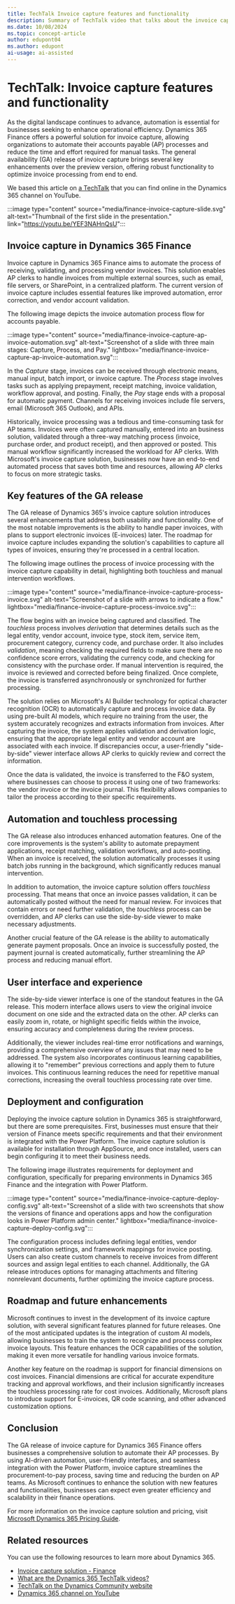 ```yaml
---
title: TechTalk Invoice capture features and functionality
description: Summary of TechTalk video that talks about the invoice capture capabilities that are generally available in Dynamics 365 Finance.
ms.date: 10/08/2024
ms.topic: concept-article
author: edupont04
ms.author: edupont
ai-usage: ai-assisted
---
```


# TechTalk: Invoice capture features and functionality

As the digital landscape continues to advance, automation is essential for businesses seeking to enhance operational efficiency. Dynamics 365 Finance offers a powerful solution for invoice capture, allowing organizations to automate their accounts payable (AP) processes and reduce the time and effort required for manual tasks. The general availability (GA) release of invoice capture brings several key enhancements over the preview version, offering robust functionality to optimize invoice processing from end to end.

We based this article on [a TechTalk](https://youtu.be/YEF3NAHnQsU) that you can find online in the Dynamics 365 channel on YouTube.  

:::image type="content" source="media/finance-invoice-capture-slide.svg" alt-text="Thumbnail of the first slide in the presentation." link="https://youtu.be/YEF3NAHnQsU":::

## Invoice capture in Dynamics 365 Finance

Invoice capture in Dynamics 365 Finance aims to automate the process of receiving, validating, and processing vendor invoices. This solution enables AP clerks to handle invoices from multiple external sources, such as email, file servers, or SharePoint, in a centralized platform. The current version of invoice capture includes essential features like improved automation, error correction, and vendor account validation.

The following image depicts the invoice automation process flow for accounts payable.  

:::image type="content" source="media/finance-invoice-capture-ap-invoice-automation.svg" alt-text="Screenshot of a slide with three main stages: Capture, Process, and Pay." lightbox="media/finance-invoice-capture-ap-invoice-automation.svg":::

In the *Capture* stage, invoices can be received through electronic means, manual input, batch import, or invoice capture. The *Process* stage involves tasks such as applying prepayment, receipt matching, invoice validation, workflow approval, and posting. Finally, the *Pay* stage ends with a proposal for automatic payment. Channels for receiving invoices include file servers, email (Microsoft 365 Outlook), and APIs.  

Historically, invoice processing was a tedious and time-consuming task for AP teams. Invoices were often captured manually, entered into an business solution, validated through a three-way matching process (invoice, purchase order, and product receipt), and then approved or posted. This manual workflow significantly increased the workload for AP clerks. With Microsoft's invoice capture solution, businesses now have an end-to-end automated process that saves both time and resources, allowing AP clerks to focus on more strategic tasks.

## Key features of the GA release

The GA release of Dynamics 365's invoice capture solution introduces several enhancements that address both usability and functionality. One of the most notable improvements is the ability to handle paper invoices, with plans to support electronic invoices (E-invoices) later. The roadmap for invoice capture includes expanding the solution's capabilities to capture all types of invoices, ensuring they're processed in a central location.

The following image outlines the process of invoice processing with the invoice capture capability in detail, highlighting both touchless and manual intervention workflows.

:::image type="content" source="media/finance-invoice-capture-process-invoice.svg" alt-text="Screenshot of a slide with arrows to indicate a flow." lightbox="media/finance-invoice-capture-process-invoice.svg":::

The flow begins with an invoice being captured and classified. The *touchless* process involves *derivation* that determines details such as the legal entity, vendor account, invoice type, stock item, service item, procurement category, currency code, and purchase order. It also includes *validation*, meaning checking the required fields  to make sure there are no confidence score errors, validating the currency code, and checking for consistency with the purchase order. If manual intervention is required, the invoice is reviewed and corrected before being finalized. Once complete, the invoice is transferred asynchronously or synchronized for further processing.

The solution relies on Microsoft's AI Builder technology for optical character recognition (OCR) to automatically capture and process invoice data. By using pre-built AI models, which require no training from the user, the system accurately recognizes and extracts information from invoices. After capturing the invoice, the system applies validation and derivation logic, ensuring that the appropriate legal entity and vendor account are associated with each invoice. If discrepancies occur, a user-friendly "side-by-side" viewer interface allows AP clerks to quickly review and correct the information.

Once the data is validated, the invoice is transferred to the F&O system, where businesses can choose to process it using one of two frameworks: the vendor invoice or the invoice journal. This flexibility allows companies to tailor the process according to their specific requirements.

## Automation and touchless processing

The GA release also introduces enhanced automation features. One of the core improvements is the system's ability to automate prepayment applications, receipt matching, validation workflows, and auto-posting. When an invoice is received, the solution automatically processes it using batch jobs running in the background, which significantly reduces manual intervention.

In addition to automation, the invoice capture solution offers *touchless* processing. That means that once an invoice passes validation, it can be automatically posted without the need for manual review. For invoices that contain errors or need further validation, the *touchless* process can be overridden, and AP clerks can use the side-by-side viewer to make necessary adjustments.

Another crucial feature of the GA release is the ability to automatically generate payment proposals. Once an invoice is successfully posted, the payment journal is created automatically, further streamlining the AP process and reducing manual effort.

## User interface and experience

The side-by-side viewer interface is one of the standout features in the GA release. This modern interface allows users to view the original invoice document on one side and the extracted data on the other. AP clerks can easily zoom in, rotate, or highlight specific fields within the invoice, ensuring accuracy and completeness during the review process.

Additionally, the viewer includes real-time error notifications and warnings, providing a comprehensive overview of any issues that may need to be addressed. The system also incorporates continuous learning capabilities, allowing it to "remember" previous corrections and apply them to future invoices. This continuous learning reduces the need for repetitive manual corrections, increasing the overall touchless processing rate over time.

## Deployment and configuration

Deploying the invoice capture solution in Dynamics 365 is straightforward, but there are some prerequisites. First, businesses must ensure that their version of Finance meets specific requirements and that their environment is integrated with the Power Platform. The invoice capture solution is available for installation through AppSource, and once installed, users can begin configuring it to meet their business needs.

The following image illustrates requirements for deployment and configuration, specifically for preparing environments in Dynamics 365 Finance and the integration with Power Platform.

:::image type="content" source="media/finance-invoice-capture-deploy-config.svg" alt-text="Screenshot of a slide with two screenshots that show the versions of finance and operations apps and how the configuration looks in Power Platform admin center." lightbox="media/finance-invoice-capture-deploy-config.svg":::

The configuration process includes defining legal entities, vendor synchronization settings, and framework mappings for invoice posting. Users can also create custom channels to receive invoices from different sources and assign legal entities to each channel. Additionally, the GA release introduces options for managing attachments and filtering nonrelevant documents, further optimizing the invoice capture process.

## Roadmap and future enhancements

Microsoft continues to invest in the development of its invoice capture solution, with several significant features planned for future releases. One of the most anticipated updates is the integration of custom AI models, allowing businesses to train the system to recognize and process complex invoice layouts. This feature enhances the OCR capabilities of the solution, making it even more versatile for handling various invoice formats.

Another key feature on the roadmap is support for financial dimensions on cost invoices. Financial dimensions are critical for accurate expenditure tracking and approval workflows, and their inclusion significantly increases the touchless processing rate for cost invoices. Additionally, Microsoft plans to introduce support for E-invoices, QR code scanning, and other advanced customization options.

## Conclusion

The GA release of invoice capture for Dynamics 365 Finance offers businesses a comprehensive solution to automate their AP processes. By using AI-driven automation, user-friendly interfaces, and seamless integration with the Power Platform, invoice capture streamlines the procurement-to-pay process, saving time and reducing the burden on AP teams. As Microsoft continues to enhance the solution with new features and functionalities, businesses can expect even greater efficiency and scalability in their finance operations.

For more information on the invoice capture solution and pricing, visit [Microsoft Dynamics 365 Pricing Guide](https://dynamics.microsoft.com/pricing/).

## Related resources

You can use the following resources to learn more about Dynamics 365.

- [Invoice capture solution - Finance](/dynamics365/finance/accounts-payable/invoice-capture-overview)  
- [What are the Dynamics 365 TechTalk videos?](../roles/techtalk-videos.md)
- [TechTalk on the Dynamics Community website](https://community.dynamics.com/videos/)
- [Dynamics 365 channel on YouTube](https://www.youtube.com/channel/UC5QxCcXhFFixs1nfmOpJlvQ)
